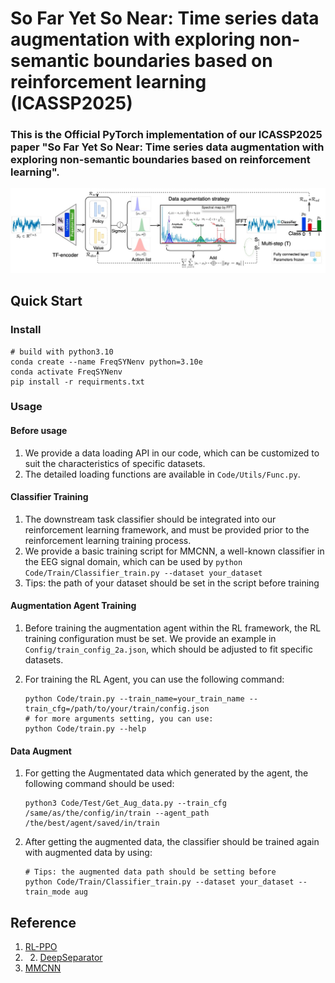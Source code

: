 # So Far Yet So Near: Time series data augmentation with exploring non-semantic boundaries based on reinforcement learning (ICASSP2025)

### This is the Official PyTorch implementation of our ICASSP2025 paper "So Far Yet So Near: Time series data augmentation with exploring non-semantic boundaries based on reinforcement learning".

![Alt text](FreqSYN/Fig/FreqSYN.jpg)




## Quick Start
### Install
```
# build with python3.10
conda create --name FreqSYNenv python=3.10e
conda activate FreqSYNenv 
pip install -r requirments.txt
```


### Usage
#### Before usage
1. We provide a data loading API in our code, which can be customized to suit the characteristics of specific datasets.
2. The detailed loading functions are available in `Code/Utils/Func.py`.


#### Classifier Training
1. The downstream task classifier should be integrated into our reinforcement learning framework, and must be provided prior to the reinforcement learning training process.
2. We provide a basic training script for MMCNN, a well-known classifier in the EEG signal domain, which can be used by `python Code/Train/Classifier_train.py --dataset your_dataset`
3. Tips: the path of your dataset should be set in the script before training 


#### Augmentation Agent Training
1. Before training the augmentation agent within the RL framework, the RL training configuration must be set. We provide an example in `Config/train_config_2a.json`, which should be adjusted to fit specific datasets.

2. For training the RL Agent, you can use the following command:
    ```
    python Code/train.py --train_name=your_train_name --train_cfg=/path/to/your/train/config.json
    # for more arguments setting, you can use:
    python Code/train.py --help
    ```

#### Data Augment 
1. For getting the Augmentated data which generated by the agent, the following command should be used:
    ```
    python3 Code/Test/Get_Aug_data.py --train_cfg /same/as/the/config/in/train --agent_path /the/best/agent/saved/in/train
    ```
2. After getting the augmented data, the classifier should be trained again with augmented data by using:
    ```
    # Tips: the augmented data path should be setting before
    python Code/Train/Classifier_train.py --dataset your_dataset --train_mode aug
    ```

## Reference
1. [RL-PPO](https://github.com/Lizhi-sjtu/DRL-code-pytorch)
2. 2. [DeepSeparator](https://github.com/ncclabsustech/DeepSeparator)
3. [MMCNN](https://github.com/ziyujia/ECML-PKDD_MMCNN)

